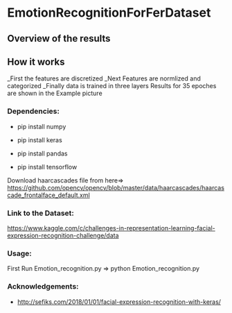 # EmotionRecognitionForFerDataset
## Overview of the results


## How it works
_First the features are discretized
_Next Features are normlized and categorized
_Finally data is trained in three layers
Results for 35 epoches are shown in the Example picture


### Dependencies:
* pip install numpy

* pip install keras

* pip install pandas

* pip install tensorflow



Download haarcascades file from here=> https://github.com/opencv/opencv/blob/master/data/haarcascades/haarcascade_frontalface_default.xml

### Link to the Dataset:
https://www.kaggle.com/c/challenges-in-representation-learning-facial-expression-recognition-challenge/data

### Usage:
First Run Emotion_recognition.py => python Emotion_recognition.py</br>


### Acknowledgements:
* http://sefiks.com/2018/01/01/facial-expression-recognition-with-keras/
